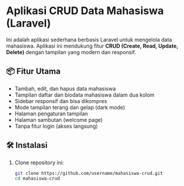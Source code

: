 # Aplikasi CRUD Data Mahasiswa (Laravel)

Ini adalah aplikasi sederhana berbasis Laravel untuk mengelola data mahasiswa. Aplikasi ini mendukung fitur **CRUD (Create, Read, Update, Delete)** dengan tampilan yang modern dan responsif.

## 📦 Fitur Utama

- Tambah, edit, dan hapus data mahasiswa
- Tampilan daftar dan biodata mahasiswa dalam dua kolom
- Sidebar responsif dan bisa dikompres
- Mode tampilan terang dan gelap (dark mode)
- Halaman pengaturan tampilan
- Halaman sambutan (welcome page)
- Tanpa fitur login (akses langsung)

## 🛠️ Instalasi

1. Clone repository ini:
   ```bash
   git clone https://github.com/username/mahasiswa-crud.git
   cd mahasiswa-crud
